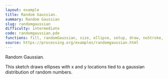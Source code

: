 ```yaml
---
layout: example
title: Random Gaussian.
summary: Random Gaussian
slug: randomgaussian
difficulty: intermediate
code: randomgaussian.pde
functions: fill, randomGaussian, size, ellipse, setup, draw, noStroke, background
source: https://processing.org/examples/randomgaussian.html
---
```


Random Gaussian. 

 This sketch draws ellipses with x and y locations tied to a gaussian distribution of random numbers.
